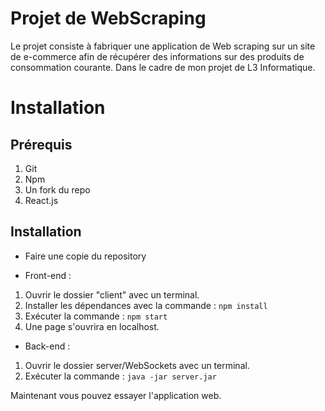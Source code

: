 # Projet de WebScraping 

Le projet consiste à fabriquer une application de Web scraping sur un site de e-commerce afin de récupérer des informations sur des produits de consommation courante. Dans le cadre de mon projet de L3 Informatique.

# Installation

## Prérequis 

1. Git
2. Npm
3. Un fork du repo
4. React.js

## Installation 

* Faire une copie du repository 

- Front-end : 

1. Ouvrir le dossier "client" avec un terminal. 
2. Installer les dépendances avec la commande : `npm install`
3. Exécuter la commande : `npm start`
4. Une page s'ouvrira en localhost. 

- Back-end :

1. Ouvrir le dossier server/WebSockets avec un terminal. 
2. Exécuter la commande : `java -jar server.jar` 

Maintenant vous pouvez essayer l'application web.